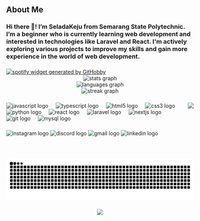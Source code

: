<h2 align="left">About Me</h2>

###

<h3 align="left">Hi there 👋! I’m SeladaKeju from Semarang State Polytechnic. I’m a beginner who is currently learning web development and interested in technologies like Laravel and React. I'm actively exploring various projects to improve my skills and gain more experience in the world of web development.</h3>

###

<a href="https://github.com/your-username/your-repo" target="_blank" rel="noopener noreferrer">
  <img src="https://spootify-zeta.vercel.app/api/Spootify?playlistId=ef22248f52b64091&style=bar&color=000000" alt="spotify widget generated by GitHobby" />
</a>

<div align="center">
  <img src="https://github-readme-stats.vercel.app/api?username=SeladaKeju&hide_title=false&hide_rank=false&show_icons=true&include_all_commits=true&count_private=true&disable_animations=false&theme=graywhite&locale=en&hide_border=true" height="150" alt="stats graph" /> <br>
  <img src="https://github-readme-stats.vercel.app/api/top-langs?username=SeladaKeju&locale=en&hide_title=false&layout=default%20&card_width=320&langs_count=4&theme=graywhite&hide_border=true" height="150" alt="languages graph" /> <br>
  <img src="https://streak-stats.demolab.com?user=SeladaKeju&locale=en&mode=daily&theme=graywhite&hide_border=true&border_radius=5" height="150" alt="streak graph"  />
</div>

###

<img align="right" height="150" src="https://i.pinimg.com/originals/10/f5/58/10f558763a9846004ce1c39a5e6dc44b.gif"  />

###

<div align="left">
  <img src="https://cdn.jsdelivr.net/gh/devicons/devicon/icons/javascript/javascript-original.svg" height="30" alt="javascript logo"  />
  <img width="12" />
  <img src="https://cdn.jsdelivr.net/gh/devicons/devicon/icons/typescript/typescript-original.svg" height="30" alt="typescript logo"  />
  <img width="12" />
  <img src="https://cdn.jsdelivr.net/gh/devicons/devicon/icons/html5/html5-original.svg" height="30" alt="html5 logo"  />
  <img width="12" />
  <img src="https://cdn.jsdelivr.net/gh/devicons/devicon/icons/css3/css3-original.svg" height="30" alt="css3 logo"  />
  <img width="12" />
  <img src="https://cdn.jsdelivr.net/gh/devicons/devicon/icons/python/python-original.svg" height="30" alt="python logo"  />
  <img width="12" />
  <img src="https://cdn.jsdelivr.net/gh/devicons/devicon/icons/react/react-original.svg" height="30" alt="react logo"  />
  <img width="12" />
  <img src="https://cdn.jsdelivr.net/gh/devicons/devicon/icons/laravel/laravel-original.svg" height="30" alt="laravel logo"  />
  <img width="12" />
  <img src="https://cdn.jsdelivr.net/gh/devicons/devicon/icons/nextjs/nextjs-original.svg" height="30" alt="nextjs logo"  />
  <img width="12" />
  <img src="https://cdn.jsdelivr.net/gh/devicons/devicon/icons/git/git-original.svg" height="30" alt="git logo"  />
  <img width="12" />
  <img src="https://cdn.jsdelivr.net/gh/devicons/devicon/icons/mysql/mysql-original.svg" height="30" alt="mysql logo"  />
</div>

###

<div align="left">
  <img src="https://img.shields.io/static/v1?message=Instagram&logo=instagram&label=&color=E4405F&logoColor=white&labelColor=&style=for-the-badge" height="35" alt="instagram logo"  />
  <img src="https://img.shields.io/static/v1?message=Discord&logo=discord&label=&color=7289DA&logoColor=white&labelColor=&style=for-the-badge" height="35" alt="discord logo"  />
  <img src="https://img.shields.io/static/v1?message=Gmail&logo=gmail&label=&color=D14836&logoColor=white&labelColor=&style=for-the-badge" height="35" alt="gmail logo"  />
  <img src="https://img.shields.io/static/v1?message=LinkedIn&logo=linkedin&label=&color=0077B5&logoColor=white&labelColor=&style=for-the-badge" height="35" alt="linkedin logo"  />
</div>

###

<br clear="both">

<img src="https://raw.githubusercontent.com/SeladaKeju/SeladaKeju/output/snake.svg" alt="Snake animation" />

###

<div align="center">
  <img src="https://visitor-badge.laobi.icu/badge?page_id=SeladaKeju.SeladaKeju&"  />
</div>

###
